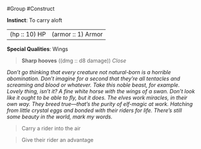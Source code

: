 #Group #Construct

**Instinct**: To carry aloft

|       |         |
| ----- | ------- |
| (hp :: 10) HP | (armor :: 1) Armor |

**Special Qualities**: Wings

> **Sharp hooves** ((dmg :: d8 damage))
> *Close*

*Don’t go thinking that every creature not natural-born is a horrible abomination. Don’t imagine for a second that they’re all tentacles and screaming and blood or whatever. Take this noble beast, for example. Lovely thing, isn’t it? A fine white horse with the wings of a swan. Don’t look like it ought to be able to fly, but it does. The elves work miracles, in their own way. They breed true—that’s the purity of elf-magic at work. Hatching from little crystal eggs and bonded with their riders for life. There’s still some beauty in the world, mark my words.*

>Carry a rider into the air

>Give their rider an advantage